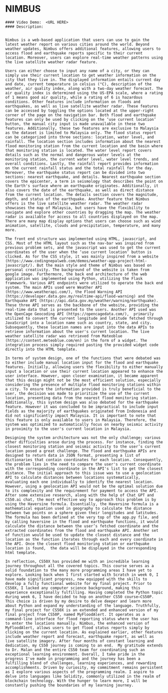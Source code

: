 # NIMBUS
    #### Video Demo:  <URL HERE>
    #### Description:


    Nimbus is a web-based application that users can use to gain the latest weather report on various cities around the world. Beyond weather updates, Nimbus offers additional features, allowing users to access flood and earthquake reports specific to their current location. Moreover, users can explore real-time weather patterns using the live satellite weather radar feature.

    Users can either choose to input any name of a city, or they can simply use their current location to get weather information on the city that they live in. The displayed information entails current day and date, current temperature in celsius (°C), description of the weather, air quality index, along with a two-day weather forecast. The air quality index is determined using the US-EPA scale, where a rating of 1 means good air quality, while a rating of 6 is hazardous conditions. Other features include information on floods and earthquakes, as well as live satellite weather radar. These features can be accessed by toggling the options located at the upper-right corner of the page on the navigation bar. Both flood and earthquake features can only be used by clicking on the ‘use current location’ button, the manual city input is made unavailable in these two features. Additionally, these two features are exclusive to Malaysia as the dataset is limited to Malaysia only. The flood status report can be categorized into three sections: location, water level, and rainfall. The location section includes information about the nearest flood monitoring station from the current location and the basin where that monitoring station is located. The water level report covers details such as the normal and dangerous water levels at the monitoring station, the current water level, water level trends, and overall conditions. Lastly, the rainfall report provides information on the current rainfall status and the total rainfall for the day. Moreover, the earthquake status report can be divided into two sections: nearest earthquake, and details. Nearest earthquake section covers the epicenter, a term in seismology that describes the point on the Earth's surface where an earthquake originates. Additionally, it also covers the date of the earthquake, as well as direct distance from the current location. The details section covers the magnitude, depth, and status of the earthquake. Another feature that Nimbus offers is the live satellite weather radar. The weather radar showcases the map of Malaysia, but users have the flexibility to navigate and explore other countries by dragging the map. The weather radar is available for access to all countries displayed on the map. There are many map display options that users can choose such as wind animation, satellite, clouds and precipitation, temperature, and many more.

    The front end structure was implemented using HTML, javascript, and CSS. Most of the HTML layout such as the nav-bar was inspired from previous problem sets, and the javascript was used to get the current coordinates of the user when the ‘use current location’ button is clicked. As for the CSS style, it was mainly inspired from a website (https://www.codingnepalweb.com/demos/weather-app-project-html-javascript/). But the main style and theme of Nimbus was based on personal creativity. The background of the website is taken from google image. Furthermore, the back end architecture of the web application was implemented using Python, utilizing the Flask framework. Various API endpoints were utilized to operate the back end system. The main APIs used were Weather API (https://www.weatherapi.com/), the Flood Warning API (https://developer.data.gov.my/realtime-api/flood-warning) and the Earthquake API (https://api.data.gov.my/weather/warning/earthquake). These three API serves as the backbone of the website, providing the real-time data that is presented to the users. Another API used was the OpenCage Geocoding API (https://opencagedata.com/),  primarily utilized to convert the current longitude and latitude fetched through JavaScript into a location name such as country, state, and city. Subsequently, these location names are input into the data APIs to retrieve information about the user's current location. The live weather satellite radar was retrieved from Mateoblue (https://content.meteoblue.com/en) in the form of a widget. The integration process simply required pasting the provided widget code directly into the HTML template.

    In terms of system design, one of the functions that were debated was to either include manual location input for the flood and earthquake features. Initially, allowing users the flexibility to either manually input a location or use their current location appeared to enhance the user interface. However, upon closer examination, it became apparent that this design might not be the most efficient solution, especially considering the presence of multiple flood monitoring stations within a city. To ensure the information provided is truly beneficial to the user, the decision was made to prioritize the use of the current location, presenting data from the nearest flood monitoring station. Additionally, this system design was also debated for the earthquake feature. However it was concluded to be impractical to include input fields as the majority of earthquakes originated from Indonesia and did not significantly impact Malaysia. It is important to note that this feature is only available to users in Malaysia. Therefore, the system was optimized to automatically focus on nearby seismic activity in proximity to the user's current location in Malaysia.

    Designing the system architecture was not the only challenge; various other difficulties arose during the process. For instance, finding the closest monitoring station and seismic activity to the user’s current location posed a great challenge. The flood and earthquake APIs are designed to return data in JSON format, presenting a list of dictionaries that contain coordinates for each location. Consequently, the problem lies in the need to compare the user's current coordinate with the corresponding coordinate in the API's list to get the closest distance. The initial approach to this issue was to use a geolocation API to calculate distances between locations systematically, evaluating each one individually to identify the nearest location. However, using a geolocation API would not be the optimal solution due to its complexity and the requirement for payment to access the API. After some extensive research, along with the help of Chat GPT and CS50.ai chat, the most effective way to approach this problem is by using the Haversine formula. Essentially, the Haversine formula is a mathematical equation used in geography to calculate the distance between two points on a sphere given their longitudes and latitudes. The formula has been defined at the very top of the app.py file, and by calling haversine in the flood and earthquake functions, it would calculate the distance between the user’s fetched coordinate and the extracted coordinates from the flood and earthquake API. Another set of function would be used to update the closest distance and the location as the function iterates through each and every coordinate in the API. Once the closest flood monitoring station or earthquake location is found,  the data will be displayed in the corresponding html template.

    In reflection, CS50X has provided me with an incredible learning journey throughout all the covered topics. This course serves as a solid foundation to the many more programming areas I have yet to explore. Looking back when I first started with Scratch in week 0, I have made significant progress, now equipped with the skills to develop a fully functional website for my final project. Prior to CS50X, I lacked any computer science background, making this experience exceptionally fulfilling. Having completed the Python topic during week 6, I have decided to hop on another CS50 course—CS50P. This choice is driven by my desire to delve deeper and learn more about Python and expand my understanding of the language. Truthfully, my final project for CS50X is an extended and enhanced version of my final project from CS50P, named MyFloodAlert. It operates as a command-line interface for flood reporting status where the user has to enter the locations manually. Nimbus, the enhanced version of MyFloodAlert, allows users to get flood status reports simply by clicking on the current location. As explained earlier, other features include weather report and forecast, earthquake report, as well as live satellite imagery. After four months of constant learning and dedication, my CS50 journey is coming to an end.  My gratitude extends to Dr. Malan and the entire CS50 team for coordinating such an exceptional learning environment. Overall, I take pride in the progress I've made in programming and the journey has been a fulfilling blend of challenges, learning experiences, and rewarding accomplishments. Driven by curiosity, my commitment remains persistent as I explore various aspects of the programming realm. I aspire to delve into languages like Solidity, commonly utilized in the realm of blockchain technology. With the hunger to learn more, I will be constantly pushing the boundaries of my learning journey.


